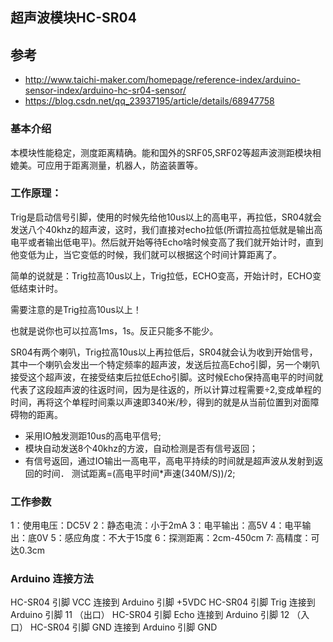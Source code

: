 ## 超声波模块HC-SR04

## 参考

- http://www.taichi-maker.com/homepage/reference-index/arduino-sensor-index/arduino-hc-sr04-sensor/
- https://blog.csdn.net/qq_23937195/article/details/68947758

### **基本介绍**

本模块性能稳定，测度距离精确。能和国外的SRF05,SRF02等超声波测距模块相媲美。可应用于距离测量，机器人，防盗装置等。

### 工作原理：

Trig是启动信号引脚，使用的时候先给他10us以上的高电平，再拉低，SR04就会发送八个40khz的超声波，这时，我们直接对echo拉低(所谓拉高拉低就是输出高电平或者输出低电平)。然后就开始等待Echo啥时候变高了我们就开始计时，直到他变低为止，当它变低的时候，我们就可以根据这个时间计算距离了。

简单的说就是：Trig拉高10us以上，Trig拉低，ECHO变高，开始计时，ECHO变低结束计时。

需要注意的是Trig拉高10us以上！

也就是说你也可以拉高1ms，1s。反正只能多不能少。

SR04有两个喇叭，Trig拉高10us以上再拉低后，SR04就会认为收到开始信号，其中一个喇叭会发出一个特定频率的超声波，发送后拉高Echo引脚，另一个喇叭接受这个超声波，在接受结束后拉低Echo引脚。这时候Echo保持高电平的时间就代表了这段超声波的往返时间，因为是往返的，所以计算过程需要÷2,变成单程的时间，再将这个单程时间乘以声速即340米/秒，得到的就是从当前位置到对面障碍物的距离。

- 采用IO触发测距10us的高电平信号;
- 模块自动发送8个40khz的方波，自动检测是否有信号返回；
- 有信号返回，通过IO输出一高电平，高电平持续的时间就是超声波从发射到返回的时间．
  测试距离=(高电平时间*声速(340M/S))/2;

### 工作参数

1：使用电压：DC5V
2：静态电流：小于2mA
3：电平输出：高5V
4：电平输出：底0V
5：感应角度：不大于15度
6：探测距离：2cm-450cm
7:   高精度：可达0.3cm

### Arduino 连接方法

HC-SR04 引脚 VCC 连接到 Arduino 引脚 +5VDC
HC-SR04 引脚 Trig 连接到 Arduino 引脚 11  （出口）
HC-SR04 引脚 Echo 连接到 Arduino 引脚 12   （入口）
HC-SR04 引脚 GND 连接到 Arduino 引脚 GND